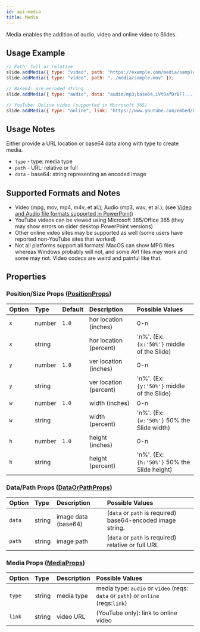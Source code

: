 ```yaml
---
id: api-media
title: Media
---
```


Media enables the addition of audio, video and online video to Slides.

## Usage Example

```javascript
// Path: full or relative
slide.addMedia({ type: "video", path: "https://example.com/media/sample.mov" });
slide.addMedia({ type: "video", path: "../media/sample.mov" });

// Base64: pre-encoded string
slide.addMedia({ type: "audio", data: "audio/mp3;base64,iVtDafDrBF[...]=" });

// YouTube: Online video (supported in Microsoft 365)
slide.addMedia({ type: "online", link: "https://www.youtube.com/embed/Dph6ynRVyUc" });
```

## Usage Notes

Either provide a URL location or base64 data along with type to create media.

-   `type` - type: media type
-   `path` - URL: relative or full
-   `data` - base64: string representing an encoded image

## Supported Formats and Notes

-   Video (mpg, mov, mp4, m4v, et al.); Audio (mp3, wav, et al.); (see [Video and Audio file formats supported in PowerPoint](https://support.office.com/en-us/article/Video-and-audio-file-formats-supported-in-PowerPoint-d8b12450-26db-4c7b-a5c1-593d3418fb59#OperatingSystem=Windows))
-   YouTube videos can be viewed using Microsoft 365/Office 365 (they may show errors on older desktop PowerPoint versions)
-   Other online video sites may be supported as well (some users have reported non-YouTube sites that worked)
-   Not all platforms support all formats! MacOS can show MPG files whereas Windows probably will not, and some AVI
    files may work and some may not. Video codecs are weird and painful like that.

## Properties

### Position/Size Props ([PositionProps](/PptxGenJS/docs/types#position-props))

| Option | Type   | Default | Description            | Possible Values                              |
| :----- | :----- | :------ | :--------------------- | :------------------------------------------- |
| `x`    | number | `1.0`   | hor location (inches)  | 0-n                                          |
| `x`    | string |         | hor location (percent) | 'n%'. (Ex: `{x:'50%'}` middle of the Slide)  |
| `y`    | number | `1.0`   | ver location (inches)  | 0-n                                          |
| `y`    | string |         | ver location (percent) | 'n%'. (Ex: `{y:'50%'}` middle of the Slide)  |
| `w`    | number | `1.0`   | width (inches)         | 0-n                                          |
| `w`    | string |         | width (percent)        | 'n%'. (Ex: `{w:'50%'}` 50% the Slide width)  |
| `h`    | number | `1.0`   | height (inches)        | 0-n                                          |
| `h`    | string |         | height (percent)       | 'n%'. (Ex: `{h:'50%'}` 50% the Slide height) |

### Data/Path Props ([DataOrPathProps](/PptxGenJS/docs/types#datapath-props-dataorpathprops))

| Option | Type   | Description         | Possible Values                                             |
| :----- | :----- | :------------------ | :---------------------------------------------------------- |
| `data` | string | image data (base64) | (`data` or `path` is required) base64-encoded image string. |
| `path` | string | image path          | (`data` or `path` is required) relative or full URL         |

### Media Props ([MediaProps](/PptxGenJS/docs/types#media-props-mediaprops))

| Option | Type   | Description | Possible Values                                                                   |
| :----- | :----- | :---------- | :-------------------------------------------------------------------------------- |
| `type` | string | media type  | media type: `audio` or `video` (reqs: `data` or `path`) or `online` (reqs:`link`) |
| `link` | string | video URL   | (YouTube only): link to online video                                              |
